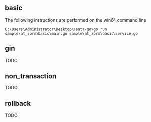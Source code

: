 ## basic
The following instructions are performed on the win64 command line
```
C:\Users\Administrator\Desktop\seata-go>go run sample\at_zorm\basic\main.go sample\at_zorm\basic\service.go
```

## gin
TODO

## non_transaction
TODO

## rollback
TODO